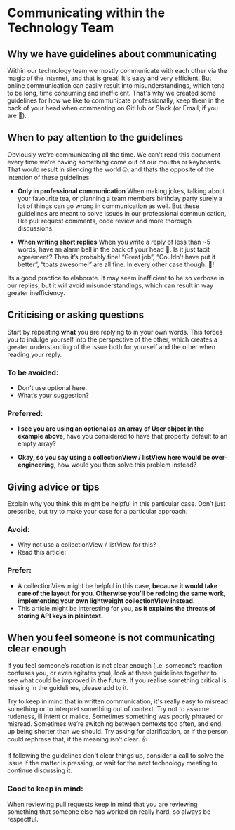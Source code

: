 # Communicating within the Technology Team

## Why we have guidelines about communicating
Within our technology team we mostly communicate with each other via the magic of the internet, and that is great! It's easy and very efficient. But online communication can easily result into misunderstandings, which tend to be long, time consuming and inefficient. That's why we created some guidelines for how we like to communicate professionally, keep them in the back of your head when commenting on GitHub or Slack (or Email, if you are 👴).

## When to pay attention to the guidelines
Obviously we're communicating all the time. We can't read this document every time we're having something come out of our mouths or keyboards. That would result in silencing the world 🤐, and thats the opposite of the intention of these guidelines.

- **Only in professional communication**
When making jokes, talking about your favourite tea, or planning a team members birthday party surely a lot of things can go wrong in communication as well. But these guidelines are meant to solve issues in our professional communication, like pull request comments, code review and more thorough discussions.

- **When writing short replies**
When you write a reply of less than ~5 words, have an alarm bell in the back of your head 🔔. Is it just tacit agreement? Then it’s probably fine! “Great job”, “Couldn’t have put it better”,  “toats awesome!” are all fine. In every other case though: 🚨!

Its a good practice to elaborate. It may seem inefficient to be so verbose in our replies, but it will avoid misunderstandings, which can result in way greater inefficiency.

## Criticising or asking questions
Start by repeating **what** you are replying to in your own words. This forces you to indulge yourself into the perspective of the other, which creates a greater understanding of the issue both for yourself and the other when reading your reply.

### To be avoided:
- Don't use optional here.
- What’s your suggestion?

### Preferred:
- **I see you are using an optional as an array of User object in the example above**, have you considered to have that property default to an empty array?

- **Okay, so you say using a collectionView / listView here would be over-engineering**, how would you then solve this problem instead?

## Giving advice or tips
Explain why you think this might be helpful in this particular case. Don’t just prescribe, but try to make your case for a particular approach.

### Avoid:
- Why not use a collectionView / listView for this?
- Read this article:

### Prefer:
- A collectionView might be helpful in this case, **because it would take care of the layout for you. Otherwise you’ll be redoing the same work, implementing your own lightweight collectionView instead.**
- This article might be interesting for you, **as it explains the threats of storing API keys in plaintext.**

## When you feel someone is not communicating clear enough
If you feel someone’s reaction is not clear enough (i.e. someone’s reaction confuses you, or even agitates you), look at these guidelines together to see what could be improved in the future. If you realise something critical is missing in the guidelines, please add to it.

Try to keep in mind that in written communication, it's really easy to misread something or to interpret something out of context. Try not to assume rudeness, ill intent or malice. Sometimes something was poorly phrased or misread. Sometimes we’re switching between contexts too often, and end up being shorter than we should. Try asking for clarification, or if the person could rephrase that, if the meaning isn’t clear. 👍

If following the guidelines don't clear things up, consider a call to solve the issue if the matter is pressing, or wait for the next technology meeting to continue discussing it.

### Good to keep in mind:

When reviewing pull requests keep in mind that you are reviewing something that someone else has worked on really hard, so always be respectful.
